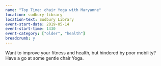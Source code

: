 ```yaml
---
name: "Top Time: chair Yoga with Maryanne"
location: sudbury-library
location-text: Sudbury Library
event-start-date: 2019-05-14
event-start-time: 1430
event-category: ["older", "health"]
breadcrumb: y
---
```


Want to improve your fitness and health, but hindered by poor mobility? Have a go at some gentle chair Yoga.

